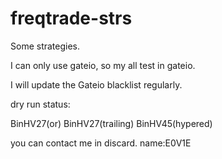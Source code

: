 # freqtrade-strs
Some strategies.

I can only use gateio, so my all test in gateio.

I will update the Gateio blacklist regularly.

dry run status:

BinHV27(or) BinHV27(trailing) BinHV45(hypered)

you can contact me in discard.
name:E0V1E
